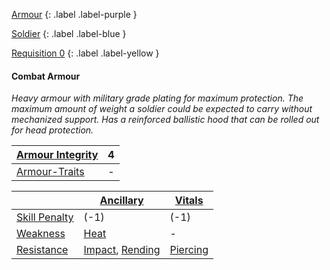 
[Armour](Game/Armour-List)
{: .label .label-purple }

[Soldier](Game/Soldier)
{: .label .label-blue }

[Requisition 0](Game/Deployment#Requisition)
{: .label .label-yellow }
#### Combat Armour
*Heavy armour with military grade plating for maximum protection. The maximum amount of weight a soldier could be expected to carry without mechanized support. Has a reinforced ballistic hood that can be rolled out for head protection.*

| [Armour Integrity](Game/Core/Armour#Armour%20Integrity) | 4 |
| :---- | :---- |
| [Armour-Traits](Game/Core/Armour-Traits) | - |

|  | [Ancillary](Game/Core/Injury#Ancillary) | [Vitals](Game/Core/Injury#Vitals) |
| ---- | ---- | ---- |
| [Skill Penalty](Game/Core/Armour#Skill%20Penalty) | (-1) | (-1) |
| [Weakness](Game/Core/Armour#Weakness%20and%20Resistance) | [Heat](Core/Injury#Heat) | - |
| [Resistance](Game/Core/Armour#Weakness%20and%20Resistance) | [Impact](Core/Injury#Impact), [Rending](Core/Injury#Rending) | [Piercing](Core/Injury#Piercing) |

